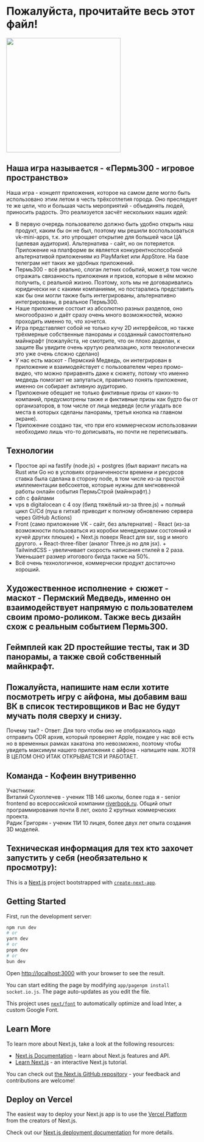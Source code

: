 # Пожалуйста, прочитайте весь этот файл!

<img height="300" src="/preview.mp4"/>

## Наша игра называется - «Пермь300 - игровое пространство»

Наша игра - концепт приложения, которое на самом деле могло быть использовано этим летом в честь трёхсотлетия города.
Оно преследует те же цели, что и большая часть мероприятий - объединять людей, приносить радость.
Это реализуется засчёт нескольких наших идей:

* В первую очередь пользователю должно быть удобно открыть наш продукт, каким бы он не был, поэтому мы решили воспользоваться vk-mini-apps, т.к. это упрощает открытие для большей часи ЦА (целевая аудитория). Альтернатива - сайт, но он потеряется. Приложение на платформе вк является конкурентноспособной альтернативой приложениям из PlayMarket или AppStore. На базе телеграм нет таких же удобных приложений.
* Пермь300 - всё реально, слоган летних событий, может,в том числе отражать связанность приложения и призов, которые в нём можно получить, с реальной жизню. Поэтому, хоть мы не договаривались юридически ни с какими компаниями, но постарались представить как бы они могли также быть интегрированы, альтернативно интегрированы, в реальное Пермь300.
* Наше приложение состоит из абсолютно разных разделов, оно многообразно и даёт сразу очень много возможностей, можно проходить именно то, что хочется.
* Игра представляет собой не только кучу 2D интерфейсов, но также трёхмерные собственные панорамы и созданный самостоятельно майнкрафт (пожалуйста, не смотрите, что он плохо доделан, к защите Вы увидите очень крутую реализацию, хотя технологически это уже очень сложно сделано)
* У нас есть маскот - Пермский Медведь, он интегрирован в приложение и взаимодействует с пользователем через промо-видео, что можно приравнять даже к сюжету, потому что именно медведь помогает не запутаться, правильно понять приложение, именно он собирает активную аудиторию.
* Приложение обещает не только фиктивные призы от каких-то компаний, предусмотрены также и фиктивные призы как будто бы от организаторов, в том числе от лица медведя (если угадать все места в которых сделаны панорамы, третья кнопка на главном экране).
* Приложение создано так, что при его коммерческом использовании необходимо лишь что-то дописывать, но почти не переписывать.

## Технологии

* Простое api на fastify (node.js) + postgres (был вариант писать на Rust или Go но в условиях ограниченности времени и ресурсов ставка была сделана в сторону node, в том числе из-за простой имплементации вебсокетов, которые нужны для мнгновенной работы онлайн события ПермьСтрой (майнкрафт).)
* cdn с файлами
* vps в digitalocean с 4 озу (билд тяжёлый из-за three.js) + полный цикл Ci/Cd (пуш в гитхаб приводит к полному обновлению сервера через GitHub Actions)
* Front (само приложение VK - сайт, без альтернатив) - React (из-за возможности пользоваться из коробки менеджерами состояний и кучей других плюшек) + Next.js поверх React для ssr, ssg и много другого. + React-three-fiber (аналог Three.js но для jsx). + TailwindCSS - увеличивает скорость написания стилей в 2 раза. Уменьшает размер итогового билда также на 50%.
* Всё очень технологичное, коммерчески продукт достаточно хороший.

## Художественное исполнение + сюжет - маскот - Пермский Медведь, именно он взаимодействует напрямую с пользователем своим промо-роликом. Также весь дизайн схож с реальным событием Пермь300. 

## Геймплей как 2D простейшие тесты, так и 3D панорамы, а также свой собственный майнкрафт.

## Пожалуйста, напишите нам если хотите посмотреть игру с айфона, мы добавим ваш ВК в список тестировщиков и Вас не будут мучать поля сверху и снизу. 
Почему так? - Ответ: Для того чтобы оно не отображалось надо отправить ODR архив, который проверяет Apple, поидее у нас всё есть но в временных рамках хакатона это невозможно, поэтому чтобы увидеть максимум нашего приложения с айфона - напишите нам. ХОТЯ В ЦЕЛОМ ОНО ИТАК ОТКРЫВАЕТСЯ И РАБОТАЕТ.

## Команда - Кофеин внутривенно

Участники:\
Виталий Сухоплечев - ученик 11В 146 школы, более года я - senior frontend во всероссийской компании [riverbook.ru](https://riverbook.ru). Общий опыт программирования почти 8 лет, около 2 крупных коммерческих проекта.\
Радик Григорян - ученик 11И 10 лицея, более двух лет опыта создания 3D моделей.



## Техническая информация для тех кто захочет запустить у себя (необязательно к просмотру):

This is a [Next.js](https://nextjs.org/) project bootstrapped with [`create-next-app`](https://github.com/vercel/next.js/tree/canary/packages/create-next-app).

## Getting Started

First, run the development server:

```bash
npm run dev
# or
yarn dev
# or
pnpm dev
# or
bun dev
```

Open [http://localhost:3000](http://localhost:3000) with your browser to see the result.

You can start editing the page by modifying `app/pagenpm install socket.io.js`. The page auto-updates as you edit the file.

This project uses [`next/font`](https://nextjs.org/docs/basic-features/font-optimization) to automatically optimize and load Inter, a custom Google Font.

## Learn More

To learn more about Next.js, take a look at the following resources:

- [Next.js Documentation](https://nextjs.org/docs) - learn about Next.js features and API.
- [Learn Next.js](https://nextjs.org/learn) - an interactive Next.js tutorial.

You can check out [the Next.js GitHub repository](https://github.com/vercel/next.js/) - your feedback and contributions are welcome!

## Deploy on Vercel

The easiest way to deploy your Next.js app is to use the [Vercel Platform](https://vercel.com/new?utm_medium=default-template&filter=next.js&utm_source=create-next-app&utm_campaign=create-next-app-readme) from the creators of Next.js.

Check out our [Next.js deployment documentation](https://nextjs.org/docs/deployment) for more details.
